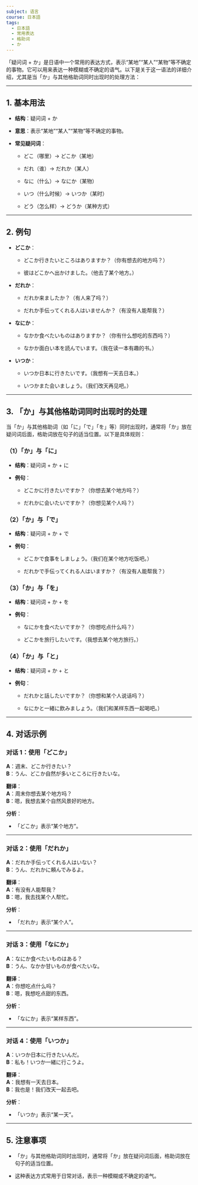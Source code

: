 ```yaml
---
subject: 语言
course: 日本語
tags:
  - 日本語
  - 常用表达
  - 格助词
  - か
---
```

「疑问词 + か」是日语中一个常用的表达方式，表示“某地”“某人”“某物”等不确定的事物。它可以用来表达一种模糊或不确定的语气。以下是关于这一语法的详细介绍，尤其是当「か」与其他格助词同时出现时的处理方法：

---

## 1. **基本用法**

- **结构**：疑问词 + か
    
- **意思**：表示“某地”“某人”“某物”等不确定的事物。
    
- **常见疑问词**：
    
    - どこ（哪里）→ どこか（某地）
        
    - だれ（谁）→ だれか（某人）
        
    - なに（什么）→ なにか（某物）
        
    - いつ（什么时候）→ いつか（某时）
        
    - どう（怎么样）→ どうか（某种方式）
        

---

## 2. **例句**

- **どこか**：
    
    - どこか行きたいところはありますか？（你有想去的地方吗？）
        
    - 彼はどこかへ出かけました。（他去了某个地方。）
        
- **だれか**：
    
    - だれか来ましたか？（有人来了吗？）
        
    - だれか手伝ってくれる人はいませんか？（有没有人能帮我？）
        
- **なにか**：
    
    - なかか食べたいものはありますか？（你有什么想吃的东西吗？）
        
    - なかか面白い本を読んでいます。（我在读一本有趣的书。）
        
- **いつか**：
    
    - いつか日本に行きたいです。（我想有一天去日本。）
        
    - いつかまた会いましょう。（我们改天再见吧。）
        

---

## 3. **「か」与其他格助词同时出现时的处理**

当「か」与其他格助词（如「に」「で」「を」等）同时出现时，通常将「か」放在疑问词后面，格助词放在句子的适当位置。以下是具体规则：

### （1）**「か」与「に」**

- **结构**：疑问词 + か + に
    
- **例句**：
    
    - どこかに行きたいですか？（你想去某个地方吗？）
        
    - だれかに会いたいですか？（你想见某个人吗？）
        

### （2）**「か」与「で」**

- **结构**：疑问词 + か + で
    
- **例句**：
    
    - どこかで食事をしましょう。（我们在某个地方吃饭吧。）
        
    - だれかで手伝ってくれる人はいますか？（有没有人能帮我？）
        

### （3）**「か」与「を」**

- **结构**：疑问词 + か + を
    
- **例句**：
    
    - なにかを食べたいですか？（你想吃点什么吗？）
        
    - どこかを旅行したいです。（我想去某个地方旅行。）
        

### （4）**「か」与「と」**

- **结构**：疑问词 + か + と
    
- **例句**：
    
    - だれかと話したいですか？（你想和某个人说话吗？）
        
    - なにかと一緒に飲みましょう。（我们和某样东西一起喝吧。）
        

---

## 4. **对话示例**

### 对话 1：使用「どこか」

**A**：週末、どこか行きたい？  
**B**：うん、どこか自然が多いところに行きたいな。

**翻译**：  
**A**：周末你想去某个地方吗？  
**B**：嗯，我想去某个自然风景好的地方。

**分析**：

- 「どこか」表示“某个地方”。
    

---

### 对话 2：使用「だれか」

**A**：だれか手伝ってくれる人はいない？  
**B**：うん、だれかに頼んでみるよ。

**翻译**：  
**A**：有没有人能帮我？  
**B**：嗯，我去找某个人帮忙。

**分析**：

- 「だれか」表示“某个人”。
    

---

### 对话 3：使用「なにか」

**A**：なにか食べたいものはある？  
**B**：うん、なかか甘いものが食べたいな。

**翻译**：  
**A**：你想吃点什么吗？  
**B**：嗯，我想吃点甜的东西。

**分析**：

- 「なにか」表示“某样东西”。
    

---

### 对话 4：使用「いつか」

**A**：いつか日本に行きたいんだ。  
**B**：私も！いつか一緒に行こうよ。

**翻译**：  
**A**：我想有一天去日本。  
**B**：我也是！我们改天一起去吧。

**分析**：

- 「いつか」表示“某一天”。
    

---

## 5. **注意事项**

- 「か」与其他格助词同时出现时，通常将「か」放在疑问词后面，格助词放在句子的适当位置。
    
- 这种表达方式常用于日常对话，表示一种模糊或不确定的语气。